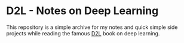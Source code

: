 # D2L - Notes on Deep Learning
This repository is a simple archive for my notes and quick simple side projects while reading the famous [D2L](d2l.ai) book on deep learning.
